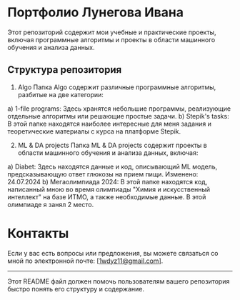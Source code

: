 # Портфолио Лунегова Ивана
Этот репозиторий содержит мои учебные и практические проекты, включая программные алгоритмы и проекты в области машинного обучения и анализа данных.

## Структура репозитория
1. Algo
Папка Algo содержит различные программные алгоритмы, разбитые на две категории:

a) 1-file programs:
Здесь хранятся небольшие программы, реализующие отдельные алгоритмы или решающие простые задачи.
b) Stepik's tasks:
В этой папке находятся наиболее интересные для меня задания и теоретические материалы с курса на платформе Stepik.

2. ML & DA projects
Папка ML & DA projects содержит проекты в области машинного обучения и анализа данных, включая:

a) Diabet:
Здесь находятся данные и код, описывающий ML модель, предсказывающую ответ глюкозы на прием пищи.
Изменено: 24.07.2024
b) Мегаолимпиада 2024:
В этой папке находятся код, написанный мною во время олимпиады "Химия и искусственный интеллект" на базе ИТМО, а также необходимые данные.
В этой олимпиаде я занял 2 место.

# Контакты
Если у вас есть вопросы или предложения, вы можете связаться со мной по электронной почте: [1wdyz11@gmail.com].

---------------------------------------------------------------------------------------------------

Этот README файл должен помочь пользователям вашего репозитория быстро понять его структуру и содержание.
